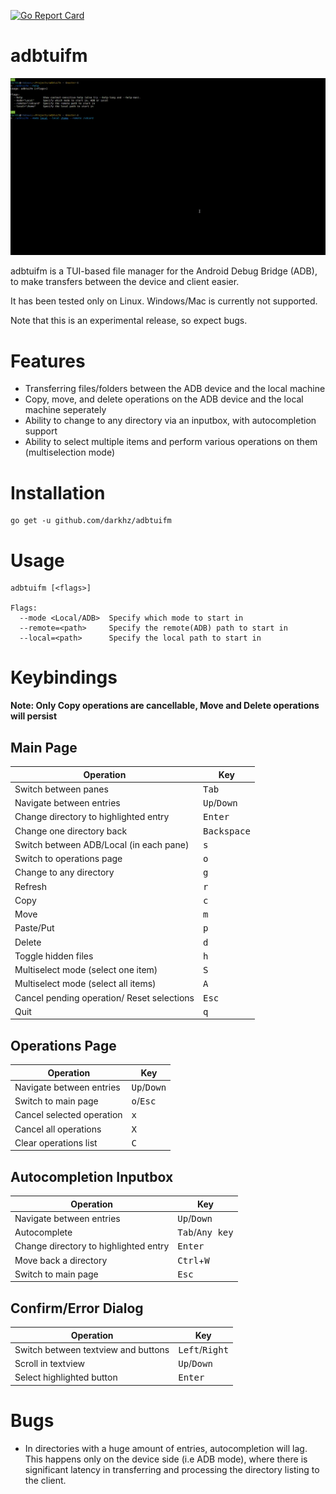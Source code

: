 
[![Go Report Card](https://goreportcard.com/badge/github.com/darkhz/adbtuifm)](https://goreportcard.com/report/github.com/darkhz/adbtuifm)
# adbtuifm

![demo](demo/demo.gif)

adbtuifm is a TUI-based file manager for the Android Debug Bridge (ADB),
to make transfers between the device and client easier.

It has been tested only on Linux. Windows/Mac is currently not supported.

Note that this is an experimental release, so expect bugs.

# Features
- Transferring files/folders between the ADB device and the local machine
- Copy, move, and delete operations on the ADB device and the local machine seperately
- Ability to change to any directory via an inputbox, with autocompletion support
- Ability to select multiple items and perform various operations on them (multiselection mode)

# Installation
```
go get -u github.com/darkhz/adbtuifm
```
# Usage
```
adbtuifm [<flags>]

Flags:
  --mode <Local/ADB>  Specify which mode to start in
  --remote=<path>     Specify the remote(ADB) path to start in
  --local=<path>      Specify the local path to start in
  ```

# Keybindings
**Note: Only Copy operations are cancellable, Move and Delete operations will persist**

## Main Page
|Operation                                 |Key                          |
|------------------------------------------|-----------------------------|
|Switch between panes                      |<kbd>Tab</kbd>               |
|Navigate between entries                  |<kbd>Up</kbd>/<kbd>Down</kbd>|
|Change directory to highlighted entry     |<kbd>Enter</kbd>             |
|Change one directory back                 |<kbd>Backspace</kbd>         |
|Switch between ADB/Local (in each pane)   |<kbd>s</kbd>                 |
|Switch to operations page                 |<kbd>o</kbd>                 |
|Change to any directory                   |<kbd>g</kbd>                 |
|Refresh                                   |<kbd>r</kbd>                 |
|Copy                                      |<kbd>c</kbd>                 |
|Move                                      |<kbd>m</kbd>                 |
|Paste/Put                                 |<kbd>p</kbd>                 |
|Delete                                    |<kbd>d</kbd>                 |
|Toggle hidden files                       |<kbd>h</kbd>                 |
|Multiselect mode (select one item)        |<kbd>S</kbd>                 |
|Multiselect mode (select all items)       |<kbd>A</kbd>                 |
|Cancel pending operation/ Reset selections|<kbd>Esc</kbd>               |
|Quit                                      |<kbd>q</kbd>                 |

## Operations Page
|Operation                |Key                          |
|-------------------------|-----------------------------|
|Navigate between entries |<kbd>Up</kbd>/<kbd>Down</kbd>|
|Switch to main page      |<kbd>o</kbd>/<kbd>Esc</kbd>  |
|Cancel selected operation|<kbd>x</kbd>                 |
|Cancel all operations    |<kbd>X</kbd>                 |
|Clear operations list    |<kbd>C</kbd>                 |

## Autocompletion Inputbox
|Operation                            |Key                              |
|-------------------------------------|---------------------------------|
|Navigate between entries             |<kbd>Up</kbd>/<kbd>Down</kbd>    |
|Autocomplete                         |<kbd>Tab</kbd>/<kbd>Any key</kbd>|
|Change directory to highlighted entry|<kbd>Enter</kbd>                 |
|Move back a directory                |<kbd>Ctrl</kbd>+<kbd>W</kbd>     |
|Switch to main page                  |<kbd>Esc</kbd>                   |

## Confirm/Error Dialog
|Operation                          |Key                             |
|-----------------------------------|--------------------------------|
|Switch between textview and buttons|<kbd>Left</kbd>/<kbd>Right</kbd>|
|Scroll in textview                 |<kbd>Up</kbd>/<kbd>Down</kbd>   |
|Select highlighted button          |<kbd>Enter</kbd>                |

# Bugs
-  In directories with a huge amount of entries, autocompletion will lag.
   This happens only on the device side (i.e ADB mode), where there is
   significant latency in transferring and processing the directory listing
   to the client.


